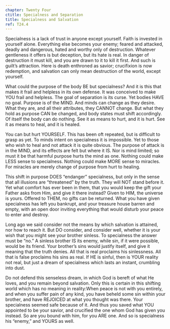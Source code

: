 ```yaml
---
chapter: Twenty Four
ctitle: Specialness and Separation
title: Specialness and Salvation
ref: T24.4
---
```


Specialness is a lack of trust in anyone except yourself. Faith is
invested in yourself alone. Everything else becomes your enemy;
feared and attacked, deadly and dangerous, hated and worthy only of
destruction. Whatever gentleness it offers is but deception, but its
hate is real. In danger of destruction it must kill, and you are drawn
to it to kill it first. And such is guilt’s attraction. Here is death
enthroned as savior; crucifixion is now redemption, and salvation can
only mean destruction of the world, except yourself.

What could the purpose of the body BE but specialness? And it is this
that makes it frail and helpless in its own defense. It was conceived to
make YOU frail and helpless. The goal of separation is its curse. Yet
bodies HAVE no goal. Purpose is of the MIND. And minds can change as
they desire. What they are, and all their attributes, they CANNOT
change. But what they hold as purpose CAN be changed, and body states
must shift accordingly. Of itself the body can do nothing. See it as
means to hurt, and it is hurt. See it as means to heal, and it is
healed.

You can but hurt YOURSELF. This has been oft repeated, but is difficult
to grasp as yet. To minds intent on specialness it is impossible. Yet to
those who wish to heal and not attack it is quite obvious. The purpose of
attack is in the MIND, and its effects are felt but where it IS. Nor is
mind limited; so must it be that harmful purpose hurts the mind as one.
Nothing could make LESS sense to specialness. Nothing could make MORE
sense to miracles. For miracles are merely change of purpose from hurt
to healing.

This shift in purpose DOES “endanger” specialness, but only in the sense
that all illusions are “threatened” by the truth. They will NOT stand
before it. Yet what comfort has ever been in them, that you would keep
the gift your Father asks from Him, and give it there instead? Given to
HIM, the universe is yours. Offered to THEM, no gifts can be returned.
What you have given specialness has left you bankrupt, and your treasure
house barren and empty, with an open door inviting everything that would
disturb your peace to enter and destroy.

Long ago we said consider not the means by which salvation is attained,
nor how to reach it. But DO consider, and consider well, whether it is
your wish that you might see your brother sinless. To specialness the
answer must be “no.” A sinless brother IS its enemy, while sin, if it
were possible, would be its friend. Your brother’s sins
would justify itself, and give it meaning that the truth denies. All
that is real proclaims his sinlessness. All that is false proclaims his
sins as real. If HE is sinful, then is YOUR reality not real, but just a
dream of specialness which lasts an instant, crumbling into dust.

Do not defend this senseless dream, in which God is bereft of what He
loves, and you remain beyond salvation. Only this is certain in this
shifting world which has no meaning in reality:When peace is not with
you entirely, and when you suffer pain of any kind, you have beheld some
sin within your brother, and have REJOICED at what you thought was
there. Your specialness seemed safe because of it. And thus you saved
what YOU appointed to be your savior, and crucified the one whom God has
given you instead. So are you bound with him, for you ARE one. And so is
specialness his “enemy,” and YOURS as well.

